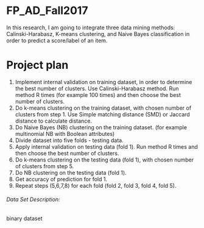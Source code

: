 # FP_AD_Fall2017

In this research, I am going to integrate three data mining methods: Calinski-Harabasz, K-means clustering, and Naive Bayes classification in order to predict a score/label of an item.

# Project plan
1. Implement internal validation on training dataset, in order to determine the best number of clusters. Use Calinski-Harabasz method. Run method R times (for example 100 times) and then choose the best number of clusters.
2. Do k-means clustering on the training dataset, with chosen number of clusters from step 1. Use Simple matching distance (SMD) or Jaccard distance to calculate distance.
3. Do Naive Bayes (NB) clustering on the training dataset. (for example multinomial NB with Boolean attributes)
4. Divide dataset into five folds - testing data.
5. Apply internal validation on testing data (fold 1). Run method R times and then choose the best number of clusters. 
6. Do k-means clustering on the testing data (fold 1), with chosen number of clusters from step 5.
7. Do NB clustering on the testing data (fold 1).
8. Get accuracy of prediction for fold 1.
9. Repeat steps (5,6,7,8) for each fold (fold 2, fold 3, fold 4, fold 5).


###### Data Set Description:
  binary dataset

